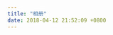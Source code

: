 ```yaml
---
title: "相册"
date: 2018-04-12 21:52:09 +0800
---
```

<style type="text/css">
	.main-inner{
		width: 100%;
	}
	.main {
    padding-bottom: 150px;
    margin-top: 0px;
    background: #121212;
	}
	.main-inner{
		margin-top: unset;
	}
	.page-post-detail .post-meta{
		display: none;
	}
	body {
		background-image: unset;
		background-attachment: unset;
		background-size: 100%;
		/*background-position: top left;*/
	}
	.header{
		background: rgba(28, 25, 25, 0.6);
		border-bottom: unset;
	}
	.menu .menu-item a{
		    font-weight: 300;
    		color: #e6eaed;
	}

	.imgbox{
	 width: 100%;
	 overflow: hidden;
	 height: 250px;
	 border-right: 1px solid #bcbcbc;
	}
	.box{
		visibility: visible;
		overflow: auto; 
		zoom: 1;
	}
	.box li{
	float: left;
	width: 25%;
	position: relative;
	overflow: hidden;
	text-align: center;
	list-style: none;
	margin: 0;
	/*display: inline;*/
	padding: 0;
	height: 360px;
	}
	.box li span{
	display: block;
	padding: 4% 7% 10% 7%;
	min-height: 80px;
	background: #fff;
	color: #fff;
	font-size: 16px;
	background: #121212;
	font-weight: 600;
	line-height: 26px;
	-webkit-box-sizing: border-box;
	box-sizing: border-box;
	}
	
	img.imgitem{
		padding: unset;
		padding: unset;
		border: unset;
		position: relative;
		padding: 0px;
		height: auto;
		width: 100%;
	}


div#posts.posts-expand {
    border: unset;
    padding: unset;
    margin-bottom: 10px;
}
.posts-expand .post-body img{
	padding: 0px !important;
}
.box p{
	display: block;
    background: #121212;
    color: #fff;
    font-size: 12px;
    font-family: 'SwisMedium';
    -webkit-box-sizing: border-box;
    box-sizing: border-box;
    text-align: center;
}

.box span strong{
	background: rgba(0,0,0,0.4);
	padding: 20px;
}

.posts-expand .post-title {
	display: none;
}
.title{
    display: inline-block;
    vertical-align: middle;
    background: url(https://image.idealli.com/bg11.jpg);
    font: 85px/250px 'ChaletComprimeMilanSixty';
    background-position: left bottom !important;
    color: #fff;
    background-size: 100% auto !important; 
	-webkit-background-size: cover; 
	-moz-background-size: cover;
	-o-background-size: cover;
    width: 100%;
    text-align: center;
    border: unset;
    height: 700px;
    cursor: unset !important;
    -webkit-box-sizing: border-box;
    box-sizing: border-box;
}
.btn-more-posts{
	display: inline-block;
    vertical-align: middle;
    font: 85px/250px 'ChaletComprimeMilanSixty';
    color: #000;
    width: 100%;
    text-align: center;
    border: unset;
    height: 400px;
    background-color: #121212;
    -webkit-box-sizing: border-box;
    box-sizing: border-box;
}

@media (max-width: 767px){
	.box li {
    width: 100%;
}
.title {
    height: 200px;
}

.box span {
    min-height: 80px;
    border-right: unset;
    font-size: 17px;
}
.box p{
    border-right: unset;
    font-size: 12px;

}
.posts-expand {
    margin: unset;
}
	div#comments.comments.v {
    width: 96%;
    padding-top: 50px;
}


}

@media (min-width: 1600px){
	.container .main-inner{
		width: 100%;
	}
}

.footer{
	background-color: #121212 !important;
}
.v * {
    color: #f4f4f4 !important;
}

.v .vwrap .vmark .valert .vcode {
    background: #00050b !important;
}

</style>

<div id="box" class="box"></div>


<script type="text/javascript">

function loadXMLDoc(xmlUrl) 
{
	try //Internet Explorer
	{
		xmlDoc=new ActiveXObject("Microsoft.XMLDOM");
	}
	catch(e)
	{
	  try //Firefox, Mozilla, Opera, etc.
	    {
		  xmlDoc=document.implementation.createDocument("","",null);
	    }
	  catch(e) {alert(e.message)}
	}
	
	try 
	{
		  xmlDoc.async=false;
		  xmlDoc.load(xmlUrl);
	}
	catch(e) {
		try //Google Chrome  
		  {  
			var chromeXml = new XMLHttpRequest();
			chromeXml.open("GET", xmlUrl, false);
			chromeXml.send(null);
			xmlDoc = chromeXml.responseXML.documentElement; 				
			//alert(xmlDoc.childNodes[0].nodeName);
			//return xmlDoc;    
		  }  
		  catch(e)  
		  {  
			  alert(e.message)  
		  }  		  	
	}
	return xmlDoc; 
}

var xmllink="https://photos-1259799643.cos.ap-shanghai.myqcloud.com"
//访问域名链接就是我上面提到的那个访问域名xml链接

xmlDoc=loadXMLDoc(xmllink);
var urls=xmlDoc.getElementsByTagName('Key');
var date=xmlDoc.getElementsByTagName('LastModified');
var wid=250;
var showNum=12; //每个相册一次展示多少照片
if ((window.innerWidth)>1200) {wid=(window.innerWidth*3)/18;}
var box=document.getElementById('box');
var i=0;

var content=new Array();
var tmp=0;
var kkk=-1;
for (var t = 0; t < urls.length ; t++) {
	var bucket=urls[t].innerHTML;
	var length=bucket.indexOf('/');
	if(length==bucket.length-1){
		kkk++;
		content[kkk]=new Array();
		content[kkk][0]={'url':bucket,'date':date[t].innerHTML.substring(0,10)};
		tmp=1;
	}
	else {
		content[kkk][tmp++]={'url':bucket.substring(length+1),'date':date[t].innerHTML.substring(0,10)};
	}
}

for (var i = 0; i < content.length; i++) {
	var conBox=document.createElement("div");
	conBox.id='conBox'+i;
	box.appendChild(conBox);
	var item=document.createElement("div");
	var title=content[i][0].url;
	item.innerHTML="<button class=title style=background:url("+xmllink+'/'+title+"封面.jpg"+");><span style=display:inline;><strong style=color:#f0f3f6; >"+title.substring(0,title.length-1)+"</strong></span></button>";
	conBox.appendChild(item);

	for (var j = 1; j < content[i].length && j < showNum+1; j++) {
		var con=content[i][j].url;
		var item=document.createElement("li");
		item.innerHTML="<div class=imgbox id=imgbox style=height:"+wid+"px;><img class=imgitem src="+xmllink+'/'+title+con+" alt="+con+"></div><span>"+con.substring(0,con.length-4)+"</span><p>上传于"+content[i][j].date+"</p>";
		conBox.appendChild(item);
	}
	if(content[i].length > showNum){
		var moreItem=document.createElement("button");
		moreItem.className="btn-more-posts";
		moreItem.id="more"+i;
		moreItem.value=showNum+1;
		let cur=i;
		moreItem.onclick= function (){
			moreClick(this,cur,content[cur],content[cur][0].url);
		}
		moreItem.innerHTML="<span style=display:inline;><strong style=color:#f0f3f6;>加载更多</strong></span>";
		conBox.appendChild(moreItem);
	}
}

function moreClick(obj,cur,cont,title){
	var parent=obj.parentNode;
	parent.removeChild(obj);
	var j=obj.value;
	var begin=j;
	for ( ; j < cont.length && j < Number(showNum) + Number(begin); j++) {
		console.log( Number(showNum) + Number(begin));
		var con=cont[j].url;
		var item=document.createElement("li");
		item.innerHTML="<div class=imgbox id=imgbox style=height:"+wid+"px;><img class=imgitem src="+xmllink+'/'+title+con+" alt="+con+"></div><span>"+con.substring(0,con.length-4)+"</span><p>上传于"+cont[j].date+"</p>";
		parent.appendChild(item);
	}
	if(cont.length > j){
		obj.value=j;
		parent.appendChild(obj);
	}
}



</script>
